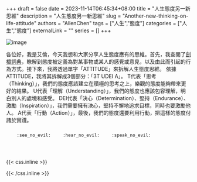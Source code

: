 +++ 
draft = false
date = 2023-11-14T06:45:34+08:00
title = "人生態度另一新思維"
description = "人生態度另一新思維"
slug = "Another-new-thinking-on-life-attitude"
authors = "AllenChen"
tags = ["人生","態度"]
categories = ["人生","態度"]
externalLink = ""
series = []
+++

![image](/images/post/A-rabbit-with-big-blue-eyes-talking-another-rabbit-have-a-good-attitude-with-Van-Gogh-style.jpeg)

各位好，我是艾倫，今天我想和大家分享人生態度應有的思維。首先，我查閱了[劍橋詞典](https://dictionary.cambridge.org/dictionary/english/attitude)，瞭解到態度被定義為對某事物或某人的感覺或意見，以及由此而引起的行為方式。接下來，我將透過單字「ATTITUDE」來拆解人生態度思維。
依據ATTITUDE，我將其拆解成3個部分：「3T UDEI A」。
T代表「思考（Thinking）」，我們的態度應該建立在積極的思考之上，樂觀的態度能夠帶來更好的結果。
U代表「理解（Understanding）」，我們的態度也應該包容理解，明白別人的處境和感受。
DEI代表「決心（Determination）、堅持（Endurance）、激勵（Inspiration）」，我們需要擁有決心，堅持不懈地追求目標，同時也要激勵他人。
A代表「行動（Action）」，最後，我們的態度還要利用行動，把這樣的態度付諸於實踐。

<p><span class="nowrap"><span class="emojify">🙈</span> <code>:see_no_evil:</code></span>  <span class="nowrap"><span class="emojify">🙉</span> <code>:hear_no_evil:</code></span>  <span class="nowrap"><span class="emojify">🙊</span> <code>:speak_no_evil:</code></span></p>
<br>
    

{{< css.inline >}}
<style>
.emojify {
	font-family: Apple Color Emoji, Segoe UI Emoji, NotoColorEmoji, Segoe UI Symbol, Android Emoji, EmojiSymbols;
	font-size: 2rem;
	vertical-align: middle;
}
@media screen and (max-width:650px) {
  .nowrap {
    display: block;
    margin: 25px 0;
  }
}
</style>
{{< /css.inline >}}
